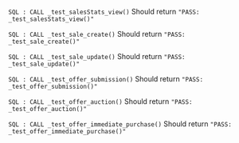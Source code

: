 `SQL : CALL _test_salesStats_view()`
Should return `"PASS: _test_salesStats_view()"`

`SQL : CALL _test_sale_create()`
Should return `"PASS: _test_sale_create()"`

`SQL : CALL _test_sale_update()`
Should return `"PASS: _test_sale_update()"`

`SQL : CALL _test_offer_submission()`
Should return `"PASS: _test_offer_submission()"`

`SQL : CALL _test_offer_auction()`
Should return `"PASS: _test_offer_auction()"`

`SQL : CALL _test_offer_immediate_purchase()`
Should return `"PASS: _test_offer_immediate_purchase()"`
